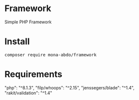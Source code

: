 # Framework
Simple PHP Framework
# Install
<pre>composer require mona-abdo/framework</pre>
# Requirements
"php": "^8.1.3",
"filp/whoops": "^2.15",
"jenssegers/blade": "^1.4",
"rakit/validation": "^1.4"

